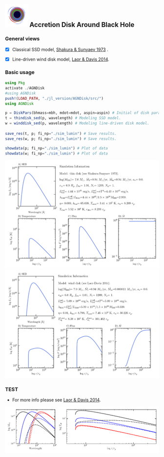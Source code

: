 ## <img src="./test/logo.png" alt="logo" style="zoom:15%;" /> Accretion Disk Around Black Hole 


### General views

- [x] Classical SSD model, [Shakura & Sunyaev 1973](https://ui.adsabs.harvard.edu/abs/1973A%26A....24..337S/abstract) .

- [x] Line-driven wind disk model, [Laor & Davis 2014](https://ui.adsabs.harvard.edu/abs/2014MNRAS.438.3024L/abstract).

### Basic usage

```julia
using Pkg
activate ./AGNDisk
#using AGNDisk
push!(LOAD_PATH, "./jl_version/AGNDisk/src/")
using AGNDisk
```

```julia
p = DiskPars(bhmass=mbh, mdot=mdot, aspin=aspin) # Initial of disk parameters.
t = thindisk_sed(p, wavelength) # Modeling SSD model.
w = winddisk_sed(p, wavelength) # Modeling line-driven disk model.

save_res(t, p; fi_np="./sim_lumin") # Save results.
save_res(w, p; fi_np="./sim_lumin") # Save results.
```

```julia
showdata(p; fi_np="./sim_lumin") # Plot of data
showdata(w; fi_np="./sim_lumin") # Plot of data
```

![thindisk](./test/thindisk.png)![winddisk](./test/winddisk.png)

### TEST

- For more info please see [Laor & Davis 2014](https://ui.adsabs.harvard.edu/abs/2014MNRAS.438.3024L/abstract).

![laor](./test/laor.png)



